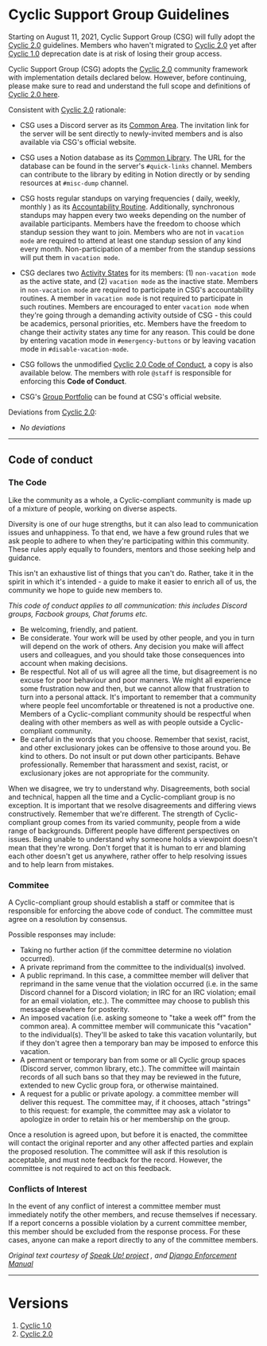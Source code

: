 # Cyclic Support Group Guidelines

Starting on August 11, 2021, Cyclic Support Group (CSG) will fully adopt the [Cyclic 2.0](cyclic-2) guidelines. Members who haven't migrated to [Cyclic 2.0](cyclic-2) yet after [Cyclic 1.0](https://sites.google.com/view/cyclic-group/guidelines) deprecation date is at risk of losing their group access.

Cyclic Support Group (CSG) adopts the [Cyclic 2.0](cyclic-2) community framework with implementation details declared below. However, before continuing, please make sure to read and understand the full scope and definitions of [Cyclic 2.0 here]().

Consistent with [Cyclic 2.0](cyclic-2) rationale:

- CSG uses a Discord server as its [Common Area](). The invitation link for the server will be sent directly to newly-invited members and is also available via CSG's official website.

- CSG uses a Notion database as its [Common Library](). The URL for the database can be found in the server's `#quick-links` channel. Members can contribute to the library by editing in Notion directly or by sending resources at `#misc-dump` channel.
- CSG hosts regular standups on varying frequencies ( daily, weekly, monthly ) as its [Accountability Routine](). Additionally, synchronous standups may happen every two weeks depending on the number of available participants. Members have the freedom to choose which standup session they want to join. Members who are not in `vacation mode` are required to attend at least one standup session of any kind every month. Non-participation of a member from the standup sessions will put them in `vacation mode`.
- CSG declares two [Activity States]() for its members: (1) `non-vacation mode` as the active state, and (2) `vacation mode` as the inactive state. Members in `non-vacation mode` are required to participate in CSG's accountability routines. A member in `vacation mode` is not required to participate in such routines. Members are encouraged to enter `vacation mode` when they're going through a demanding activity outside of CSG - this could be academics, personal priorities, etc. Members have the freedom to change their activity states any time for any reason. This could be done by entering vacation mode in `#emergency-buttons` or by leaving vacation mode in `#disable-vacation-mode`.
- CSG follows the unmodified [Cyclic 2.0 Code of Conduct](), a copy is also available below. The members with role `@staff` is responsible for enforcing this **Code of Conduct**.
- CSG's [Group Portfolio]() can be found at CSG's official website.

Deviations from [Cyclic 2.0](cyclic-2):

- _No deviations_

---

## Code of conduct

### The Code

Like the community as a whole, a Cyclic-compliant community is made up of a mixture of people, working on diverse aspects.

Diversity is one of our huge strengths, but it can also lead to communication issues and unhappiness. To that end, we have a few ground rules that we ask people to adhere to when they're participating within this community. These rules apply equally to founders, mentors and those seeking help and guidance.

This isn't an exhaustive list of things that you can't do. Rather, take it in the spirit in which it's intended - a guide to make it easier to enrich all of us, the community we hope to guide new members to.

_This code of conduct applies to all communication: this includes Discord groups, Facbook groups, Chat forums etc._

- Be welcoming, friendly, and patient.
- Be considerate. Your work will be used by other people, and you in turn will depend on the work of others. Any decision you make will affect users and colleagues, and you should take those consequences into account when making decisions.
- Be respectful. Not all of us will agree all the time, but disagreement is no excuse for poor behaviour and poor manners. We might all experience some frustration now and then, but we cannot allow that frustration to turn into a personal attack. It's important to remember that a community where people feel uncomfortable or threatened is not a productive one. Members of a Cyclic-compliant community should be respectful when dealing with other members as well as with people outside a Cyclic-compliant community.
- Be careful in the words that you choose. Remember that sexist, racist, and other exclusionary jokes can be offensive to those around you. Be kind to others. Do not insult or put down other participants. Behave professionally. Remember that harassment and sexist, racist, or exclusionary jokes are not appropriate for the community.

When we disagree, we try to understand why. Disagreements, both social and technical, happen all the time and a Cyclic-compliant group is no exception. It is important that we resolve disagreements and differing views constructively. Remember that we're different. The strength of Cyclic-compliant group comes from its varied community, people from a wide range of backgrounds. Different people have different perspectives on issues. Being unable to understand why someone holds a viewpoint doesn't mean that they're wrong. Don't forget that it is human to err and blaming each other doesn't get us anywhere, rather offer to help resolving issues and to help learn from mistakes.

### Commitee

A Cyclic-compliant group should establish a staff or commitee that is responsible for enforcing the above code of conduct. The committee must agree on a resolution by consensus.

Possible responses may include:

- Taking no further action (if the committee determine no violation occurred).
- A private reprimand from the committee to the individual(s) involved.
- A public reprimand. In this case, a committee member will deliver that reprimand in the same venue that the violation occurred (i.e. in the same Discord channel for a Discord violation; in IRC for an IRC violation; email for an email violation, etc.). The committee may choose to publish this message elsewhere for posterity.
- An imposed vacation (i.e. asking someone to "take a week off" from the common area). A committee member will communicate this "vacation" to the individual(s). They'll be asked to take this vacation voluntarily, but if they don't agree then a temporary ban may be imposed to enforce this vacation.
- A permanent or temporary ban from some or all Cyclic group spaces (Discord server, common library, etc.). The committee will maintain records of all such bans so that they may be reviewed in the future, extended to new Cyclic group fora, or otherwise maintained.
- A request for a public or private apology. a committee member will deliver this request. The committee may, if it chooses, attach "strings" to this request: for example, the committee may ask a violator to apologize in order to retain his or her membership on the group.

Once a resolution is agreed upon, but before it is enacted, the committee will contact the original reporter and any other affected parties and explain the proposed resolution. The committee will ask if this resolution is acceptable, and must note feedback for the record. However, the committee is not required to act on this feedback.

### Conflicts of Interest

In the event of any conflict of interest a committee member must immediately notify the other members, and recuse themselves if necessary. If a report concerns a possible violation by a current committee member, this member should be excluded from the response process. For these cases, anyone can make a report directly to any of the committee members.

_Original text courtesy of [Speak Up! project](http://web.archive.org/web/20141109123859/http://speakup.io/coc.html) , and [Django Enforcement Manual](https://www.djangoproject.com/conduct/enforcement-manual/)_

---

# Versions

1. [Cyclic 1.0](https://sites.google.com/view/cyclic-group/guidelines)
2. [Cyclic 2.0](cyclic-2)

